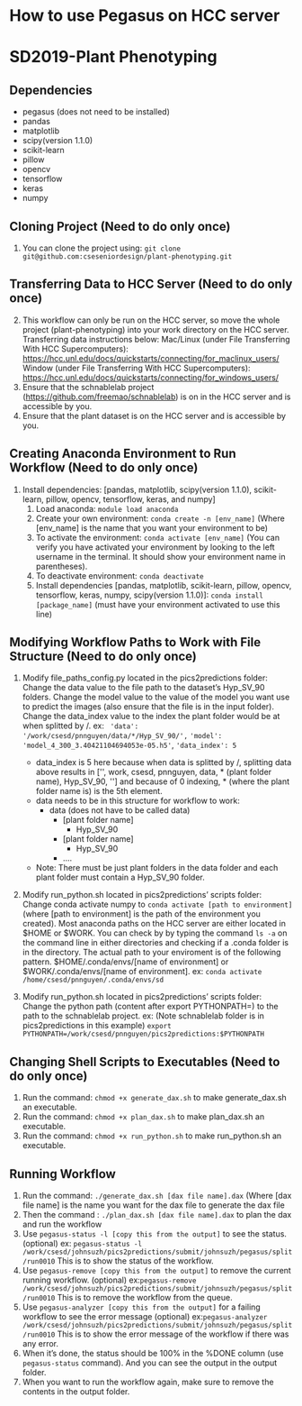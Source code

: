 # How to use Pegasus on HCC server
# SD2019-Plant Phenotyping
## Dependencies
* pegasus (does not need to be installed)
* pandas
* matplotlib
* scipy(version 1.1.0)
* scikit-learn
* pillow
* opencv
* tensorflow
* keras
* numpy

## Cloning Project (Need to do only once)
1. You can clone the project using: `git clone git@github.com:cseseniordesign/plant-phenotyping.git`

## Transferring Data to HCC Server (Need to do only once)
2. This workflow can only be run on the HCC server, so move the whole project (plant-phenotyping) into your work directory on the HCC server. Transferring data instructions below:
Mac/Linux (under File Transferring With HCC Supercomputers): <https://hcc.unl.edu/docs/quickstarts/connecting/for_maclinux_users/>
Window (under File Transferring With HCC Supercomputers): <https://hcc.unl.edu/docs/quickstarts/connecting/for_windows_users/>
3. Ensure that the schnablelab project (<https://github.com/freemao/schnablelab>) is on in the HCC server and is accessible by you.
4. Ensure that the plant dataset is on the HCC server and is accessible by you.

## Creating Anaconda Environment to Run Workflow (Need to do only once)
1. Install dependencies: [pandas, matplotlib, scipy(version 1.1.0), scikit-learn, pillow, opencv, tensorflow, keras, and numpy]
    1. Load anaconda: `module load anaconda`
    2. Create your own environment: `conda create -n [env_name]` (Where [env_name] is the name that you want your environment to be)
    3. To activate the environment: `conda activate [env_name]` (You can verify you have activated your environment by looking to the left username in the terminal. It should show your environment name in parentheses).
    4. To deactivate environment: `conda deactivate`
    5. Install dependencies [pandas, matplotlib, scikit-learn, pillow, opencv, tensorflow, keras, numpy, scipy(version 1.1.0)]: `conda install [package_name]` (must have your environment activated to use this line)

## Modifying Workflow Paths to Work with File Structure (Need to do only once)
1. Modify file\_paths\_config.py located in the pics2predictions folder: Change the data value to the file path to the dataset’s Hyp\_SV\_90 folders. Change the model value to the value of the model you want use to predict the images (also ensure that the file is in the input folder). Change the data\_index value to the index the plant folder would be at when splitted by /. ex:
    ` 'data': '/work/csesd/pnnguyen/data/*/Hyp_SV_90/',`
     `'model': 'model_4_300_3.40421104694053e-05.h5'`,
     `'data_index': 5`
    * data\_index is 5 here because when data is splitted by /, splitting data above results in ['', work, csesd, pnnguyen, data, * (plant folder name), Hyp\_SV\_90, ''] and because of 0 indexing, * (where the plant folder name is) is the 5th element.
    * data needs to be in this structure for workflow to work:
        * data (does not have to be called data)
            * [plant folder name]
                * Hyp\_SV\_90
            * [plant folder name]
                * Hyp\_SV\_90
            * ....
    * Note: There must be just plant folders in the data folder and each plant folder must contain a Hyp\_SV\_90 folder.

2. Modify run_python.sh located in pics2predictions’ scripts folder: Change conda activate numpy to `conda activate [path to environment]` (where [path to environment] is the path of the environment you created). Most anaconda paths on the HCC server are either located in $HOME or $WORK. You can check by by typing the command `ls -a` on the command line in either directories and checking if a .conda folder is in the directory. The actual path to your enviroment is of the following pattern. $HOME/.conda/envs/[name of environment] or $WORK/.conda/envs/[name of environment]. ex:
    `conda activate /home/csesd/pnnguyen/.conda/envs/sd`

3. Modify run_python.sh located in pics2predictions’ scripts folder: Change the python path (content after export PYTHONPATH=) to the path to the schnablelab project. ex: (Note schnablelab folder is in pics2predictions in this example)
`export PYTHONPATH=/work/csesd/pnnguyen/pics2predictions:$PYTHONPATH`

## Changing Shell Scripts to Executables (Need to do only once)
1. Run the command: `chmod +x generate_dax.sh` to make generate_dax.sh an executable.
2. Run the command: `chmod +x plan_dax.sh` to make plan_dax.sh an executable.
3. Run the command: `chmod +x run_python.sh` to make run_python.sh an executable.  

## Running Workflow
1. Run the command:
`./generate_dax.sh [dax file name].dax`
(Where [dax file name] is the name you want for the dax file to generate the dax file
2. Then the command :
`./plan_dax.sh [dax file name].dax`
to plan the dax and run the workflow
3. Use `pegasus-status -l [copy this from the output]` to see the status. (optional)
ex: `pegasus-status -l /work/csesd/johnsuzh/pics2predictions/submit/johnsuzh/pegasus/split/run0010`
This is to show the status of the workflow.
3. Use `pegasus-remove [copy this from the output]` to remove the current running workflow. (optional)
ex:`pegasus-remove /work/csesd/johnsuzh/pics2predictions/submit/johnsuzh/pegasus/split/run0010`
This is to remove the workflow from the queue.
4. Use `pegasus-analyzer [copy this from the output]` for a failing workflow to see the error message (optional)
ex:`pegasus-analyzer /work/csesd/johnsuzh/pics2predictions/submit/johnsuzh/pegasus/split/run0010`
This is to show the error message of the workflow if there was any error.
5. When it’s done, the status should be 100% in the %DONE column (use `pegasus-status` command). And you can see the output in the output folder.
6. When you want to run the workflow again, make sure to remove the contents in the output folder.
